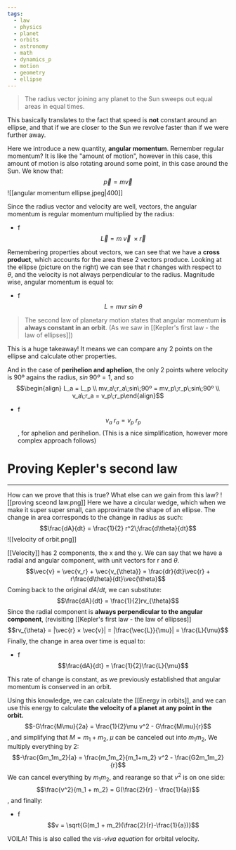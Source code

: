 ```yaml
---
tags:
  - law
  - physics
  - planet
  - orbits
  - astronomy
  - math
  - dynamics_p
  - motion
  - geometry
  - ellipse
---
```

 >The radius vector joining any planet to the Sun sweeps out equal areas in equal times.

This basically translates to the fact that speed is **not** constant around an ellipse, and that if we are closer to the Sun we revolve faster than if we were further away. 

Here we introduce a new quantity, **angular momentum**. Remember regular momentum? It is like the "amount of motion", however in this case, this amount of motion is also rotating around some point, in this case around the Sun. We know that:$$\vec{p} = m\vec{v}$$
![[angular momentum ellipse.jpeg|400]]

Since the radius vector and velocity are well, vectors, the angular momentum is regular momentum multiplied by the radius:
- f $$\vec{L} = m\;\vec{v}\;×\vec{r}$$

Remembering properties about vectors, we can see that we have a **cross product**, which accounts for the area these 2 vectors produce. Looking at the ellipse (picture on the right) we can see that r changes with respect to $\theta$, and the velocity is not always perpendicular to the radius. Magnitude wise, angular momentum is equal to:
- f $$L = mvr\;sin\;\theta$$

> The second law of planetary motion states that angular momentum **is always constant in an orbit**. (As we saw in [[Kepler's first law - the law of ellipses]])

This is a huge takeaway! It means we can compare any 2 points on the ellipse and calculate other properties.

And in the case of **perihelion and aphelion**, the only 2 points where velocity is 90º agains the radius, $sin\;90º = 1$, and so $$\begin{align} L_a = L_p \\ mv_a\;r_a\;sin\;90º = mv_p\;r_p\;sin\;90º \\ v_a\;r_a = v_p\;r_p\end{align}$$
- f $$v_a\;r_a = v_p\;r_p$$, for aphelion and perihelion. (This is a nice simplification, however more complex approach follows)

# Proving Kepler's second law
---
How can we prove that this is true? What else can we gain from this law?
![[proving sceond law.png]]
Here we have a circular wedge, which when we make it super super small, can approximate the shape of an ellipse. The change in area corresponds to the change in radius as such:$$\frac{dA}{dt} = \frac{1}{2} r^2\;\frac{d\theta}{dt}$$
![[velocity of orbit.png]]

[[Velocity]] has 2 components, the x and the y. We can say that we have a radial and angular component, with unit vectors for r and $\theta$. $$\vec{v} = \vec{v_r} + \vec{v_{\theta}} = \frac{dr}{dt}\vec{r} + r\frac{d\theta}{dt}\vec{\theta}$$
Coming back to the original $dA/dt$, we can substitute:$$\frac{dA}{dt} = \frac{1}{2}rv_{\theta}$$
Since the radial component is **always perpendicular to the angular component**, (revisiting [[Kepler's first law - the law of ellipses]]$$rv_{\theta} = |\vec{r} × \vec{v}| = |\frac{\vec{L}}{\mu}| = \frac{L}{\mu}$$
Finally, the change in area over time is equal to:
- f $$\frac{dA}{dt} = \frac{1}{2}\frac{L}{\mu}$$

This rate of change is constant, as we previously established that angular momentum is conserved in an orbit. 

Using this knowledge, we can calculate the [[Energy in orbits]], and we can use this energy to  calculate **the velocity of a planet at any point in the orbit.**
$$-G\frac{M\mu}{2a} = \frac{1}{2}\mu v^2 - G\frac{M\mu}{r}$$, and simplifying that $M = m_1 + m_2$, $\mu$ can be canceled out into $m_1m_2$, We multiply everything by 2:$$-\frac{Gm_1m_2}{a} = \frac{m_1m_2}{m_1+m_2} v^2 - \frac{G2m_1m_2}{r}$$We can cancel everything by $m_1m_2$, and rearange so that $v^2$ is on one side:$$\frac{v^2}{m_1 + m_2} = G(\frac{2}{r} - \frac{1}{a})$$, and finally:
- f $$v = \sqrt{G(m_1 + m_2)(\frac{2}{r}-\frac{1}{a})}$$

VOILA! This is also called the *vis-viva equation* for orbital velocity. 